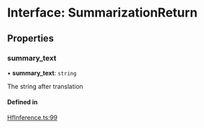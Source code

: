 # Interface: SummarizationReturn

## Properties

### summary\_text

• **summary\_text**: `string`

The string after translation

#### Defined in

[HfInference.ts:99](https://github.com/huggingface/huggingface.js/blob/main/packages/inference/src/HfInference.ts#L99)
